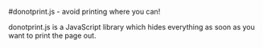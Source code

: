 #donotprint.js - avoid printing where you can!

donotprint.js is a JavaScript library which hides everything as soon as you
want to print the page out.
